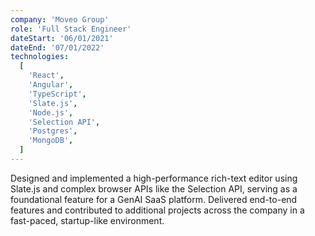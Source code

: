 ```yaml
---
company: 'Moveo Group'
role: 'Full Stack Engineer'
dateStart: '06/01/2021'
dateEnd: '07/01/2022'
technologies:
  [
    'React',
    'Angular',
    'TypeScript',
    'Slate.js',
    'Node.js',
    'Selection API',
    'Postgres',
    'MongoDB',
  ]
---
```


Designed and implemented a high-performance rich-text editor using Slate.js and complex browser APIs like the Selection API, serving as a foundational feature for a GenAI SaaS platform. Delivered end-to-end features and contributed to additional projects across the company in a fast-paced, startup-like environment.
